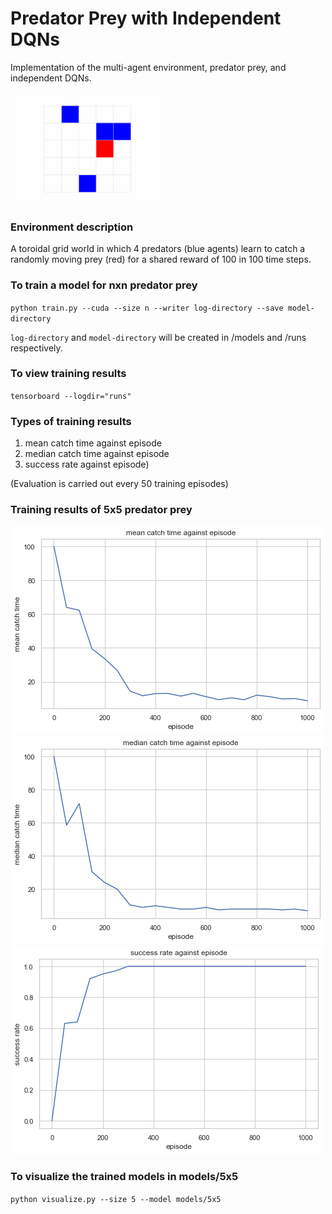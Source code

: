 # Predator Prey with Independent DQNs
Implementation of the multi-agent environment, predator prey, and independent DQNs.

<a href="#"><img src="./images/5x5-visualization.gif" width="240"/></a>

### Environment description
A toroidal grid world in which 4 predators (blue agents) learn to catch a randomly moving prey (red) for a shared reward of 100 in 100 time steps.

### To train a model for nxn predator prey

`python train.py --cuda --size n --writer log-directory --save model-directory`

`log-directory` and `model-directory` will be created in /models and /runs respectively.

### To view training results 

`tensorboard --logdir="runs"`

### Types of training results

1. mean catch time against episode
1. median catch time against episode
1. success rate against episode)

(Evaluation is carried out every 50 training episodes)

### Training results of 5x5 predator prey

![image info](./images/5x5-mean.png)
![image info](./images/5x5-median.png)
![image info](./images/5x5-success-rate.png)

### To visualize the trained models in models/5x5

`python visualize.py --size 5 --model models/5x5`